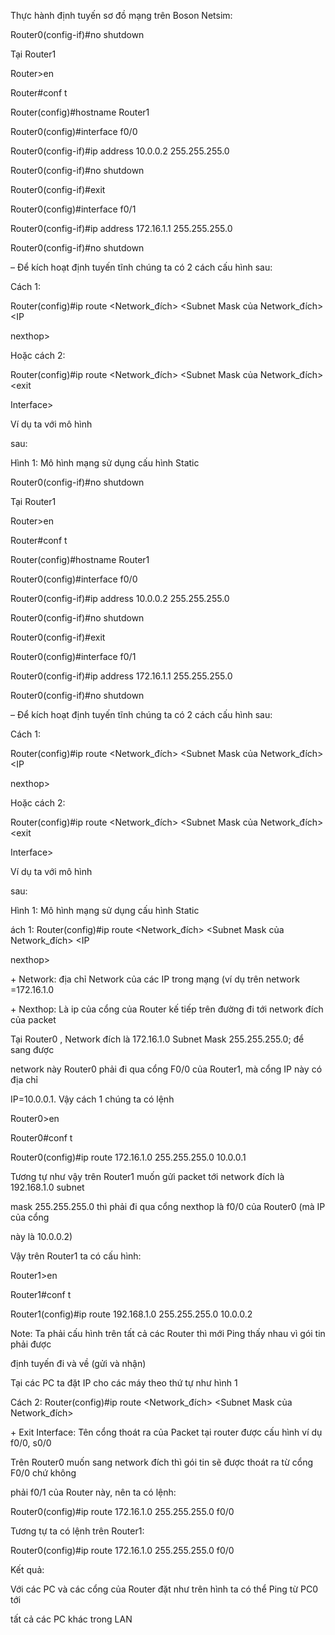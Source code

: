﻿Thực hành định tuyến sơ đồ mạng trên Boson Netsim:




Router0(config-if)#no shutdown

Tại Router1 

Router>en

Router#conf t

Router(config)#hostname Router1

Router0(config)#interface f0/0

Router0(config-if)#ip address 10.0.0.2 255.255.255.0

Router0(config-if)#no shutdown

Router0(config-if)#exit

Router0(config)#interface f0/1

Router0(config-if)#ip address 172.16.1.1 255.255.255.0

Router0(config-if)#no shutdown



– Để kích hoạt định tuyến tĩnh chúng ta có 2 cách cấu hình sau:

Cách 1:

Router(config)#ip route <Network\_đích> <Subnet Mask của Network\_đích> <IP 

nexthop>

Hoặc cách 2:

Router(config)#ip route <Network\_đích> <Subnet Mask của Network\_đích> <exit 

Interface>

Ví dụ ta với mô hình 

sau: 

Hình 1: Mô hình mạng sử dụng cấu hình Static




Router0(config-if)#no shutdown

Tại Router1 

Router>en

Router#conf t

Router(config)#hostname Router1

Router0(config)#interface f0/0

Router0(config-if)#ip address 10.0.0.2 255.255.255.0

Router0(config-if)#no shutdown

Router0(config-if)#exit

Router0(config)#interface f0/1

Router0(config-if)#ip address 172.16.1.1 255.255.255.0

Router0(config-if)#no shutdown



– Để kích hoạt định tuyến tĩnh chúng ta có 2 cách cấu hình sau:

Cách 1:

Router(config)#ip route <Network\_đích> <Subnet Mask của Network\_đích> <IP 

nexthop>

Hoặc cách 2:

Router(config)#ip route <Network\_đích> <Subnet Mask của Network\_đích> <exit 

Interface>

Ví dụ ta với mô hình 

sau: 

Hình 1: Mô hình mạng sử dụng cấu hình Static

ách 1: Router(config)#ip route <Network\_đích> <Subnet Mask của Network\_đích> <IP 

nexthop>

\+ Network: địa chỉ Network của các IP trong mạng (ví dụ trên network =172.16.1.0

\+ Nexthop: Là ip của cổng của Router kế tiếp trên đường đi tới network đích của packet

Tại Router0 , Network đích là 172.16.1.0 Subnet Mask 255.255.255.0; để sang được 

network này Router0 phải đi qua cổng F0/0 của Router1, mà cổng IP này có địa chỉ 

IP=10.0.0.1. Vậy cách 1 chúng ta có lệnh

Router0>en

Router0#conf t

Router0(config)#ip route  172.16.1.0 255.255.255.0 10.0.0.1

Tương tự như vậy trên Router1 muốn gửi packet tới network đích là 192.168.1.0 subnet 

mask 255.255.255.0 thì phải đi qua cổng nexthop là f0/0 của Router0 (mà IP của cổng 

này là 10.0.0.2)

Vậy trên Router1 ta có cấu hình:

Router1>en

Router1#conf t

Router1(config)#ip route 192.168.1.0 255.255.255.0 10.0.0.2

Note: Ta phải cấu hình trên tất cả các Router thì mới Ping thấy nhau vì gói tin phải được 

định tuyến đi và về (gửi và nhận)

Tại các PC ta đặt IP cho các máy theo thứ tự như hình 1

Cách 2: Router(config)#ip route <Network\_đích> <Subnet Mask của Network\_đích> 

<exit Interface>

\+ Exit Interface: Tên cổng thoát ra của Packet tại router được cấu hình ví dụ f0/0, s0/0

Trên Router0 muốn sang network đích thì gói tin sẽ được thoát ra từ cổng F0/0 chứ không 

phải f0/1 của Router này, nên ta có lệnh:

Router0(config)#ip route  172.16.1.0 255.255.255.0 f0/0

Tương tự ta có lệnh trên Router1:

Router0(config)#ip route  172.16.1.0 255.255.255.0 f0/0

Kết quả:

Với các PC và các cổng của Router đặt như trên hình ta có thể Ping từ PC0 tới 

tất cả các PC khác trong LAN


